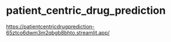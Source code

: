 # patient_centric_drug_prediction

https://patientcentricdrugprediction-65ztco6dwm3m2qbgb8bhto.streamlit.app/
